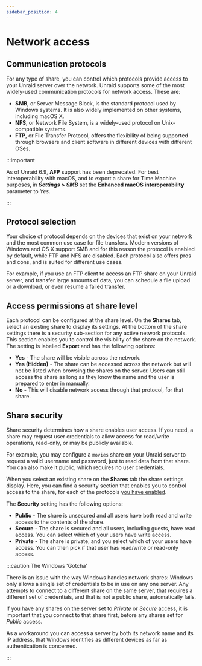 ```yaml
---
sidebar_position: 4
---
```


# Network access

## Communication protocols

For any type of share, you can control which protocols provide access to your Unraid server over the network. Unraid supports some of the most widely-used communication protocols for network access. These are:

* **SMB**, or Server Message Block, is the standard protocol used by Windows systems. It is also widely implemented on other systems, including macOS X.
* **NFS**, or Network File System, is a widely-used protocol on Unix-compatible systems.
* **FTP**, or File Transfer Protocol, offers the flexibility of being supported through browsers and client software in different devices with different OSes.

:::important

As of Unraid 6.9, **AFP** support has been deprecated. For best interoperability with macOS, and to export a share for Time Machine purposes, in ***Settings > SMB*** set the **Enhanced macOS interoperability** parameter to *Yes*.

:::

## Protocol selection

Your choice of protocol depends on the devices that exist on your network and the most common use case for file transfers. Modern versions of Windows and OS X support SMB and for this reason the protocol is enabled by default, while FTP and NFS are disabled. Each protocol also offers pros and cons, and is suited for different use cases.

For example, if you use an FTP client to access an FTP share on your Unraid server, and transfer large amounts of data, you can schedule a file upload or a download, or even resume a failed transfer.

## Access permissions at share level

Each protocol can be configured at the share level. On the **Shares** tab, select an existing share to display its settings. At the bottom of the share settings there is a security sub-section for any active network protocols. This section enables you to control the visibility of the share on the network. The setting is labelled **Export** and has the following options:

* **Yes** - The share will be visible across the network.
* **Yes (Hidden)** - The share can be accessed across the network but will not be listed when browsing the shares on the server. Users can still access the share as long as they know the name and the user is prepared to enter in manually.
* **No** - This will disable network access through that protocol, for that share.

## Share security

Share security determines how a share enables user access. If you need, a share may request user credentials to allow access for read/write operations, read-only, or may be publicly available.

For example, you may configure a `movies` share on your Unraid server to request a valid username and password, just to read data from that share. You can also make it public, which requires no user credentials.

When you select an existing share on the **Shares** tab the share settings display. Here, you can find a security section that enables you to control access to the share, for each of the protocols [you have enabled](#access-permissions-at-share-level).

The **Security** setting has the following options:

* **Public** - The share is unsecured and all users have both read and write access to the contents of the share.
* **Secure** - The share is secured and all users, including guests, have read access. You can select which of your users have write access.
* **Private** - The share is private, and you select which of your users have access. You can then pick if that user has read/write or read-only access.

:::caution The Windows 'Gotcha'

There is an issue with the way Windows handles network shares: Windows only allows a single set of credentials to be in use on any one server. Any attempts to connect to a different share on the same server, that requires a different set of credentials, and that is not a public share, automatically fails.

If you have any shares on the server set to *Private* or *Secure* access, it is important that you connect to that share first, before any shares set for *Public* access.

As a workaround you can access a server by both its network name and its IP address, that Windows identifies as different devices as far as authentication is concerned.

:::
